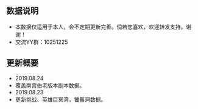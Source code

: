 ## 数据说明

 * 本数据仅适用于本人，会不定期更新完善。倘若您喜欢，欢迎转发支持。谢谢！
 * 交流YY群：10251225
 
## 更新概要
 * 2019.08.24
 * 覆盖南宫伯老版本副本数据。
 * 2019.08.23
 * 更新挑战、英雄巨冥湾，饕餮洞数据。